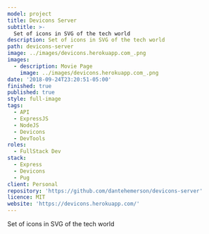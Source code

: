 ```yaml
---
model: project
title: Devicons Server
subtitle: >-
  Set of icons in SVG of the tech world 
description: Set of icons in SVG of the tech world
path: devicons-server
image: ../images/devicons.herokuapp.com_.png
images:
  - description: Movie Page
    image: ../images/devicons.herokuapp.com_.png
date: '2018-09-24T23:20:51-05:00'
finished: true
published: true
style: full-image
tags:
  - API
  - ExpressJS
  - NodeJS
  - Devicons
  - DevTools
roles:
  - FullStack Dev
stack:
  - Express
  - Devicons
  - Pug
client: Personal
repository: 'https://github.com/dantehemerson/devicons-server'
licence: MIT
website: 'https://devicons.herokuapp.com/'
---
```


Set of icons in SVG of the tech world
